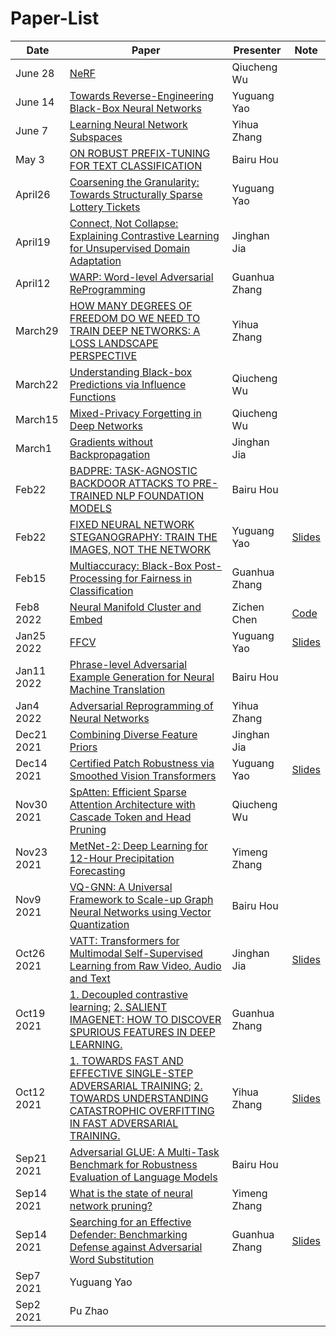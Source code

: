 # Paper-List


| Date       | Paper                                                                                                                                                                                                                                     | Presenter     | Note                                                                                                           |
| ---------- | ----------------------------------------------------------------------------------------------------------------------------------------------------------------------------------------------------------------------------------------- | ------------- | -------------------------------------------------------------------------------------------------------------- |
| June 28           | [NeRF]( https://dl.acm.org/doi/pdf/10.1145/3503250NeRF   )                                                                                                                                                                                                                                  |      Qiucheng Wu         |                                                                                                                |
| June 14    | [Towards Reverse-Engineering Black-Box Neural Networks](https://arxiv.org/abs/1711.01768)                                                                                                                                                 | Yuguang Yao   |                                                                                                                |
| June 7     | [Learning Neural Network Subspaces](https://arxiv.org/pdf/2102.10472.pdf)                                                                                                                                                                 | Yihua Zhang   |                                                                                                                |
| May 3      | [ON ROBUST PREFIX-TUNING FOR TEXT CLASSIFICATION](https://openreview.net/pdf?id=eBCmOocUejf)                                                                                                                                              | Bairu Hou     |                                                                                                                |
| April26    | [Coarsening the Granularity: Towards Structurally Sparse Lottery Tickets](https://arxiv.org/abs/2202.04736)                                                                                                                               | Yuguang Yao   |                                                                                                                |
| April19    | [Connect, Not Collapse: Explaining Contrastive Learning for Unsupervised Domain Adaptation](https://arxiv.org/pdf/2204.00570v1.pdf)                                                                                                       | Jinghan Jia   |                                                                                                                |
| April12    | [WARP: Word-level Adversarial ReProgramming ](https://arxiv.org/pdf/2101.00121.pdf)                                                                                                                                                       | Guanhua Zhang |                                                                                                                |
| March29    | [HOW MANY DEGREES OF FREEDOM DO WE NEED TO TRAIN DEEP NETWORKS: A LOSS LANDSCAPE PERSPECTIVE](https://openreview.net/pdf?id=ChMLTGRjFcU)                                                                                                  | Yihua Zhang   |                                                                                                                |
| March22    | [Understanding Black-box Predictions via Influence Functions](https://arxiv.org/pdf/1703.04730.pdf)                                                                                                                                       | Qiucheng Wu   |                                                                                                                |
| March15    | [Mixed-Privacy Forgetting in Deep Networks](https://openaccess.thecvf.com/content/CVPR2021/papers/Golatkar_Mixed-Privacy_Forgetting_in_Deep_Networks_CVPR_2021_paper.pdf)                                                                 | Qiucheng Wu   |                                                                                                                |
| March1     | [Gradients without Backpropagation](https://arxiv.org/pdf/2202.08587.pdf)                                                                                                                                                                 | Jinghan Jia   |                                                                                                                |
| Feb22      | [BADPRE: TASK-AGNOSTIC BACKDOOR ATTACKS TO PRE-TRAINED NLP FOUNDATION MODELS](https://openreview.net/pdf?id=Mng8CQ9eBW)                                                                                                                   | Bairu Hou     |                                                                                                                |
| Feb22      | [FIXED NEURAL NETWORK STEGANOGRAPHY: TRAIN THE IMAGES, NOT THE NETWORK ](https://openreview.net/forum?id=hcMvApxGSzZ)                                                                                                                     | Yuguang Yao   | [Slides](https://docs.google.com/presentation/d/1VFaRsOEUmXe1Fr2uXnIBrerCJUFDgI5cUNljS8vkFsU/edit?usp=sharing) |
| Feb15      | [Multiaccuracy: Black-Box Post-Processing for Fairness in Classification ](https://arxiv.org/abs/1805.12317)                                                                                                                              | Guanhua Zhang |                                                                                                                |
| Feb8 2022  | [Neural Manifold Cluster and Embed](https://arxiv.org/pdf/2201.10000.pdf)                                                                                                                                                                 | Zichen Chen   | [Code](https://github.com/zengyi-li/NMCE-release)                                                              |
| Jan25 2022 | [FFCV](https://github.com/libffcv/ffcv)                                                                                                                                                                                                   | Yuguang Yao   | [Slides](https://yuguang-yao.slides.com/yaoyugua/deck-5cb81c/fullscreen?token=y9VF9g5A)                        |
| Jan11 2022 | [Phrase-level Adversarial Example Generation for Neural Machine Translation](https://arxiv.org/pdf/2201.02009.pdf)                                                                                                                        | Bairu Hou     |                                                                                                                |
| Jan4 2022  | [Adversarial Reprogramming of Neural Networks](https://arxiv.org/abs/1806.11146)                                                                                                                                                          | Yihua Zhang   |                                                                                                                |
| Dec21 2021 | [Combining Diverse Feature Priors](https://arxiv.org/abs/2110.08220)                                                                                                                                                                      | Jinghan Jia   |                                                                                                                |
| Dec14 2021 | [Certified Patch Robustness via Smoothed Vision Transformers](https://arxiv.org/abs/2110.07719)                                                                                                                                           | Yuguang Yao   | [Slides](https://yuguang-yao.slides.com/yaoyugua/deck/fullscreen?token=0aiZnAQJ)                               |
| Nov30 2021 | [SpAtten: Efficient Sparse Attention Architecture with Cascade Token and Head Pruning](https://arxiv.org/abs/2012.09852)                                                                                                                  | Qiucheng Wu   |                                                                                                                |
| Nov23 2021 | [MetNet-2: Deep Learning for 12-Hour Precipitation Forecasting](https://arxiv.org/pdf/2111.07470.pdf)                                                                                                                                     | Yimeng Zhang  |                                                                                                                |
| Nov9 2021  | [VQ-GNN: A Universal Framework to Scale-up Graph Neural Networks using Vector Quantization](https://arxiv.org/pdf/2110.14363.pdf)                                                                                                         | Bairu Hou     |                                                                                                                |
| Oct26 2021 | [VATT: Transformers for Multimodal Self-Supervised Learning from Raw Video, Audio and Text](https://arxiv.org/pdf/2104.11178.pdf)                                                                                                         | Jinghan Jia   | [Slides](https://www.overleaf.com/project/6176f1d3cfe1a9852e70f661)                                            |
| Oct19 2021 | [1. Decoupled contrastive learning;](https://arxiv.org/pdf/2110.06848.pdf) [2. SALIENT IMAGENET: HOW TO DISCOVER SPURIOUS FEATURES IN DEEP LEARNING.](https://arxiv.org/pdf/2110.04301.pdf)                                               | Guanhua Zhang |                                                                                                                |
| Oct12 2021 | [1. TOWARDS FAST AND EFFECTIVE SINGLE-STEP ADVERSARIAL TRAINING;](https://openreview.net/pdf?id=fRnRsdc_nR7) [2. TOWARDS UNDERSTANDING CATASTROPHIC OVERFITTING IN FAST ADVERSARIAL TRAINING.](https://openreview.net/pdf?id=lDvJM5XUyrx) | Yihua Zhang   | [Slides](https://www.overleaf.com/read/zmtbpzfnvrcn)                                                           |
| Sep21 2021 | [Adversarial GLUE: A Multi-Task Benchmark for Robustness Evaluation of Language Models](https://openreview.net/pdf?id=GF9cSKI3A_q)                                                                                                        | Bairu Hou     |                                                                                                                |
| Sep14 2021 | [What is the state of neural network pruning?](https://arxiv.org/pdf/2003.03033.pdf)                                                                                                                                                      | Yimeng Zhang  |                                                                                                                |
| Sep14 2021 | [Searching for an Effective Defender: Benchmarking Defense against Adversarial Word Substitution](https://arxiv.org/pdf/2108.12777.pdf)                                                                                                   | Guanhua Zhang | [Slides]( https://www.overleaf.com/read/crjssxhkkhkt)                                                          |
| Sep7 2021  | Yuguang Yao                                                                                                                                                                                                                               |               |                                                                                                                |
| Sep2 2021  | Pu Zhao                                                                                                                                                                                                                                   |               |                                                                                                                |

